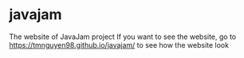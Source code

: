 # javajam
The website of JavaJam project
If you want to see the website, go to https://tmnguyen98.github.io/javajam/ to see how the website look
